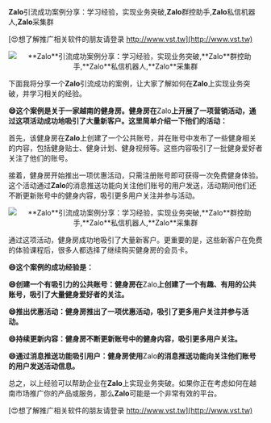 **Zalo**引流成功案例分享：学习经验，实现业务突破,**Zalo**群控助手,**Zalo**私信机器人,**Zalo**采集群

[😍想了解推广相关软件的朋友请登录 http://www.vst.tw](http://www.vst.tw)

 <center><img src="https://vst.tw/MP4/tuiguang/png/0.png" alt="**Zalo**引流成功案例分享：学习经验，实现业务突破,**Zalo**群控助手,**Zalo**私信机器人,**Zalo**采集群"></center>

下面我将分享一个**Zalo**引流成功的案例，让大家了解如何在**Zalo**上实现业务突破，并学习相关的经验。

**😄这个案例是关于一家越南的健身房。健身房在**Zalo**上开展了一项营销活动，通过这项活动成功地吸引了大量新客户。这里简单介绍一下他们的活动：**

首先，该健身房在**Zalo**上创建了一个公共账号，并在账号中发布了一些健身相关的内容，包括健身贴士、健身计划、健身视频等。这些内容吸引了一批健身爱好者关注了他们的账号。

接着，健身房开始推出一项优惠活动，只需注册账号即可获得一次免费健身体验。这个活动通过**Zalo**的消息推送功能向关注他们账号的用户发送，活动期间他们还不断更新账号中的健身内容，吸引更多用户关注并参与活动。

 <center><img src="https://vst.tw/MP4/tuiguang/png/1.png" alt="**Zalo**引流成功案例分享：学习经验，实现业务突破,**Zalo**群控助手,**Zalo**私信机器人,**Zalo**采集群"></center>

通过这项活动，健身房成功地吸引了大量新客户。更重要的是，这些新客户在免费的体验课程后，很多人都选择了继续购买健身房的会员卡。

**😄这个案例的成功经验是：**

**😄创建一个有吸引力的公共账号：健身房在**Zalo**上创建了一个有趣、有用的公共账号，吸引了大量健身爱好者的关注。**

**😄推出优惠活动：健身房推出了一项优惠活动，吸引了更多用户关注并参与活动。**

**😄持续更新内容：健身房不断更新账号中的健身内容，吸引更多用户关注。**

**😄通过消息推送功能吸引用户：健身房使用**Zalo**的消息推送功能向关注他们账号的用户发送活动信息。**

总之，以上经验可以帮助企业在**Zalo**上实现业务突破。如果你正在考虑如何在越南市场推广你的产品或服务，那么**Zalo**可能是一个非常有效的平台。

[😍想了解推广相关软件的朋友请登录 http://www.vst.tw](http://www.vst.tw)




